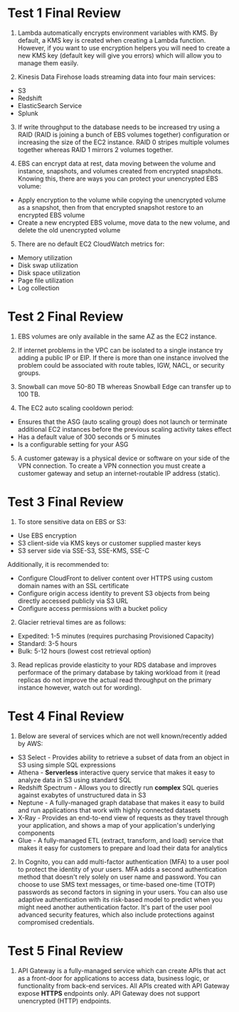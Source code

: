 # Test 1 Final Review

1. Lambda automatically encrypts environment variables with KMS. By default, a KMS key is created when creating a Lambda function. However, if you want to use encryption helpers you will need to create a new KMS key (default key will give you errors) which will allow you to manage them easily.

2. Kinesis Data Firehose loads streaming data into four main services:
  * S3
  * Redshift
  * ElasticSearch Service
  * Splunk

3. If write throughput to the database needs to be increased try using a RAID (RAID is joining a bunch of EBS volumes together) configuration or increasing the size of the EC2 instance. RAID 0 stripes multiple volumes together whereas RAID 1 mirrors 2 volumes together.

4. EBS can encrypt data at rest, data moving between the volume and instance, snapshots, and volumes created from encrypted snapshots. Knowing this, there are ways you can protect your unencrypted EBS volume:
  * Apply encryption to the volume while copying the unencrypted volume as a snapshot, then from that encrypted snapshot restore to an encrypted EBS volume
  * Create a new encrypted EBS volume, move data to the new volume, and delete the old unencrypted volume

5. There are no default EC2 CloudWatch metrics for:
  * Memory utilization
  * Disk swap utilization
  * Disk space utilization
  * Page file utilization
  * Log collection

# Test 2 Final Review

1. EBS volumes are only available in the same AZ as the EC2 instance.

2. If internet problems in the VPC can be isolated to a single instance try adding a public IP or EIP. If there is more than one instance involved the problem could be associated with route tables, IGW, NACL, or security groups.

3. Snowball can move 50-80 TB whereas Snowball Edge can transfer up to 100 TB.

4. The EC2 auto scaling cooldown period:
  * Ensures that the ASG (auto scaling group) does not launch or terminate additional EC2 instances before the previous scaling activity takes effect
  * Has a default value of 300 seconds or 5 minutes
  * Is a configurable setting for your ASG

5. A customer gateway is a physical device or software on your side of the VPN connection. To create a VPN connection you must create a customer gateway and setup an internet-routable IP address (static).

# Test 3 Final Review

1. To store sensitive data on EBS or S3:
  * Use EBS encryption
  * S3 client-side via KMS keys or customer supplied master keys
  * S3 server side via SSE-S3, SSE-KMS, SSE-C

Additionally, it is recommended to:
  * Configure CloudFront to deliver content over HTTPS using custom domain names with an SSL certificate
  * Configure origin access identity to prevent S3 objects from being directly accessed publicly via S3 URL
  * Configure access permissions with a bucket policy

2. Glacier retrieval times are as follows:
  * Expedited: 1-5 minutes (requires purchasing Provisioned Capacity)
  * Standard: 3-5 hours
  * Bulk: 5-12 hours (lowest cost retrieval option)

3. Read replicas provide elasticity to your RDS database and improves performace of the primary database by taking workload from it (read replicas do not improve the actual read throughput on the primary instance however, watch out for wording).

# Test 4 Final Review

1. Below are several of services which are not well known/recently added by AWS:
  * S3 Select - Provides ability to retrieve a subset of data from an object in S3 using simple SQL expressions
  * Athena - **Serverless** interactive query service that makes it easy to analyze data in S3 using standard SQL
  * Redshift Spectrum - Allows you to directly run **complex** SQL queries against exabytes of unstructured data in S3
  * Neptune - A fully-managed graph database that makes it easy to build and run applications that work with highly connected datasets
  * X-Ray - Provides an end-to-end view of requests as they travel through your application, and shows a map of your application's underlying components
  * Glue - A fully-managed ETL (extract, transform, and load) service that makes it easy for customers to prepare and load their data for analytics

2. In Cognito, you can add multi-factor authentication (MFA) to a user pool to protect the identity of your users. MFA adds a second authentication method that doesn't rely solely on user name and password. You can choose to use SMS text messages, or time-based one-time (TOTP) passwords as second factors in signing in your users. You can also use adaptive authentication with its risk-based model to predict when you might need another authentication factor. It's part of the user pool advanced security features, which also include protections against compromised credentials.

# Test 5 Final Review

1. API Gateway is a fully-managed service which can create APIs that act as a front-door for applications to access data, business logic, or functionality from back-end services. All APIs created with API Gateway expose **HTTPS** endpoints only. API Gateway does not support unencrypted (HTTP) endpoints.
